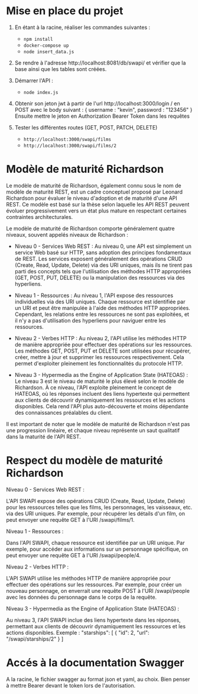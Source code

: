 # Mise en place du projet

1. En étant à la racine, réaliser les commandes suivantes : 
   - `npm install`
   - `docker-compose up`
   - `node insert_data.js`

2. Se rendre à l'adresse http://localhost:8081/db/swapi/ et vérifier que la base ainsi que les tables sont créées.

3. Démarrer l'API :
   - `node index.js`

4. Obtenir son jeton jwt à partir de l'url http://localhost:3000/login / en POST avec le body suivant :
   {
      username : "kevin",
      password : "123456"
   }
   Ensuite mettre le jeton en Authorization Bearer Token dans les requêtes

5. Tester les différentes routes (GET, POST, PATCH, DELETE)
   - `http://localhost:3000/swapi/films`
   - `http://localhost:3000/swapi/films/2`

# Modèle de maturité Richardson

Le modèle de maturité de Richardson, également connu sous le nom de modèle de maturité REST, est un cadre conceptuel proposé par Leonard Richardson pour évaluer le niveau d'adoption et de maturité d'une API REST. Ce modèle est basé sur la thèse selon laquelle les API REST peuvent évoluer progressivement vers un état plus mature en respectant certaines contraintes architecturales.

Le modèle de maturité de Richardson comporte généralement quatre niveaux, souvent appelés niveaux de Richardson :

- Niveau 0 - Services Web REST : Au niveau 0, une API est simplement un service Web basé sur HTTP, sans adoption des principes fondamentaux de REST. Les services exposent généralement des opérations CRUD (Create, Read, Update, Delete) via des URI uniques, mais ils ne tirent pas parti des concepts tels que l'utilisation des méthodes HTTP appropriées (GET, POST, PUT, DELETE) ou la manipulation des ressources via des hyperliens.

- Niveau 1 - Ressources : Au niveau 1, l'API expose des ressources individuelles via des URI uniques. Chaque ressource est identifiée par un URI et peut être manipulée à l'aide des méthodes HTTP appropriées. Cependant, les relations entre les ressources ne sont pas exploitées, et il n'y a pas d'utilisation des hyperliens pour naviguer entre les ressources.

- Niveau 2 - Verbes HTTP : Au niveau 2, l'API utilise les méthodes HTTP de manière appropriée pour effectuer des opérations sur les ressources. Les méthodes GET, POST, PUT et DELETE sont utilisées pour récupérer, créer, mettre à jour et supprimer les ressources respectivement. Cela permet d'exploiter pleinement les fonctionnalités du protocole HTTP.

- Niveau 3 - Hypermedia as the Engine of Application State (HATEOAS) : Le niveau 3 est le niveau de maturité le plus élevé selon le modèle de Richardson. À ce niveau, l'API exploite pleinement le concept de HATEOAS, où les réponses incluent des liens hypertexte qui permettent aux clients de découvrir dynamiquement les ressources et les actions disponibles. Cela rend l'API plus auto-découverte et moins dépendante des connaissances préalables du client.

Il est important de noter que le modèle de maturité de Richardson n'est pas une progression linéaire, et chaque niveau représente un saut qualitatif dans la maturité de l'API REST.

# Respect du modèle de maturité Richardson

Niveau 0 - Services Web REST :

L'API SWAPI expose des opérations CRUD (Create, Read, Update, Delete) pour les ressources telles que les films, les personnages, les vaisseaux, etc. via des URI uniques. Par exemple, pour récupérer les détails d'un film, on peut envoyer une requête GET à l'URI /swapi/films/1.

Niveau 1 - Ressources :

Dans l'API SWAPI, chaque ressource est identifiée par un URI unique. Par exemple, pour accéder aux informations sur un personnage spécifique, on peut envoyer une requête GET à l'URI /swapi/people/4.

Niveau 2 - Verbes HTTP :

L'API SWAPI utilise les méthodes HTTP de manière appropriée pour effectuer des opérations sur les ressources. Par exemple, pour créer un nouveau personnage, on enverrait une requête POST à l'URI /swapi/people avec les données du personnage dans le corps de la requête.

Niveau 3 - Hypermedia as the Engine of Application State (HATEOAS) :

Au niveau 3, l'API SWAPI inclue des liens hypertexte dans les réponses, permettant aux clients de découvrir dynamiquement les ressources et les actions disponibles. Exemple : 
"starships": [
   {
      "id": 2,
      "url": "/swapi/starships/2"
   }
]

# Accés à la documentation Swagger

A la racine, le fichier swagger au format json et yaml, au choix.
Bien penser à mettre Bearer devant le token lors de l'autorisation.